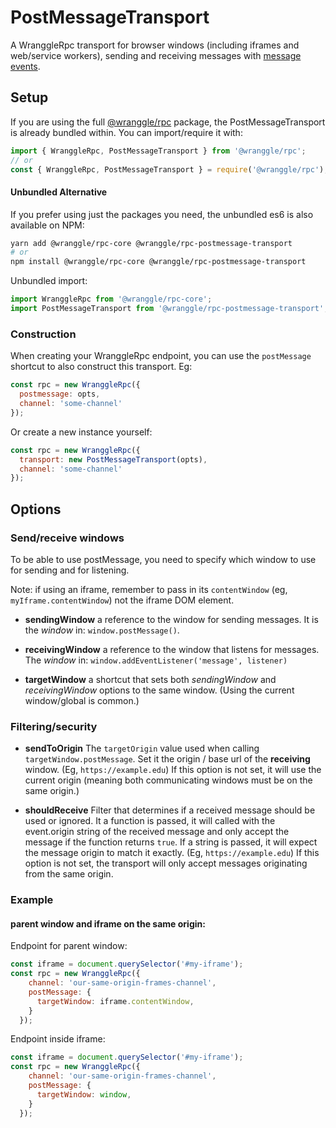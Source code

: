 # PostMessageTransport

A WranggleRpc transport for browser windows (including iframes and web/service workers), sending and receiving messages with [message events](https://developer.mozilla.org/en-US/docs/Web/API/MessageEvent). 


## Setup 

If you are using the full [@wranggle/rpc](https://www.npmjs.com/package/@wranggle/rpc) package, the PostMessageTransport is already bundled within. You can import/require it with: 

```javascript
import { WranggleRpc, PostMessageTransport } from '@wranggle/rpc';
// or
const { WranggleRpc, PostMessageTransport } = require('@wranggle/rpc');
```

#### Unbundled Alternative
If you prefer using just the packages you need, the unbundled es6 is also available on NPM:

```bash
yarn add @wranggle/rpc-core @wranggle/rpc-postmessage-transport
# or
npm install @wranggle/rpc-core @wranggle/rpc-postmessage-transport 
```


Unbundled import:
```javascript
import WranggleRpc from '@wranggle/rpc-core';
import PostMessageTransport from '@wranggle/rpc-postmessage-transport';
```

### Construction

When creating your WranggleRpc endpoint, you can use the `postMessage` shortcut to also construct this transport. Eg:

```javascript
const rpc = new WranggleRpc({
  postmessage: opts,
  channel: 'some-channel'
});
```
Or create a new instance yourself:

```javascript
const rpc = new WranggleRpc({
  transport: new PostMessageTransport(opts),
  channel: 'some-channel'
});
```

## Options

### Send/receive windows

To be able to use postMessage, you need to specify which window to use for sending and for listening.

Note: if using an iframe, remember to pass in its `contentWindow` (eg, `myIframe.contentWindow`) not the iframe DOM element.

* **sendingWindow** a reference to the window for sending messages. It is the *window* in: `window.postMessage()`. 

* **receivingWindow** a reference to the window that listens for messages. The *window* in: `window.addEventListener('message', listener)`

* **targetWindow** a shortcut that sets both *sendingWindow* and *receivingWindow* options to the same window. (Using the current window/global is common.) 


### Filtering/security

* **sendToOrigin** The `targetOrigin` value used when calling `targetWindow.postMessage`. Set it the origin / base url of the **receiving** window. (Eg, `https://example.edu`) If this option is not set, it will use the current origin (meaning both communicating windows must be on the same origin.)

* **shouldReceive** Filter that determines if a received message should be used or ignored. It a function is passed, it will called with the event.origin string of the received message and only accept the message if the function returns `true`. 
If a string is passed, it will expect the message origin to match it exactly. (Eg, `https://example.edu`)
If this option is not set, the transport will only accept messages originating from the same origin.


### Example

#### parent window and iframe on the same origin:

Endpoint for parent window:
```javascript
const iframe = document.querySelector('#my-iframe');
const rpc = new WranggleRpc({
    channel: 'our-same-origin-frames-channel',
    postMessage: {
      targetWindow: iframe.contentWindow,
    }
  });
```  

Endpoint inside iframe:
```javascript
const iframe = document.querySelector('#my-iframe');
const rpc = new WranggleRpc({
    channel: 'our-same-origin-frames-channel',
    postMessage: {
      targetWindow: window,
    }
  });
```  
